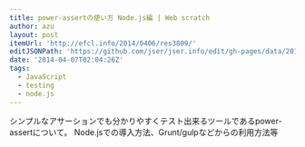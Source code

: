 ```yaml
---
title: power-assertの使い方 Node.js編 | Web scratch
author: azu
layout: post
itemUrl: 'http://efcl.info/2014/0406/res3809/'
editJSONPath: 'https://github.com/jser/jser.info/edit/gh-pages/data/2014/04/index.json'
date: '2014-04-07T02:04:26Z'
tags:
  - JavaScript
  - testing
  - node.js
---
```

シンプルなアサーションでも分かりやすくテスト出来るツールであるpower-assertについて。
Node.jsでの導入方法、Grunt/gulpなどからの利用方法等
